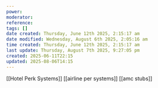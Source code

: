 ```yaml
---
power: 
moderator: 
reference: 
tags: []
date created: Thursday, June 12th 2025, 2:15:17 am
date modified: Wednesday, August 6th 2025, 2:05:16 am
time created: Thursday, June 12th 2025, 2:15:17 am
last update: Thursday, August 7th 2025, 9:27:05 pm
created: 2025-06-11T22:15
updated: 2025-08-06T14:15
---
```

[[Hotel Perk Systems]]
[[airline per systems]]
[[amc stubs]]
